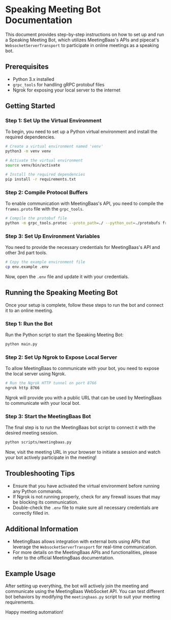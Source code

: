 # Speaking Meeting Bot Documentation

This document provides step-by-step instructions on how to set up and run a Speaking Meeting Bot, which utilizes MeetingBaas's APIs and pipecat's `WebsocketServerTransport` to participate in online meetings as a speaking bot.

## Prerequisites

- Python 3.x installed
- `grpc_tools` for handling gRPC protobuf files
- Ngrok for exposing your local server to the internet

## Getting Started

### Step 1: Set Up the Virtual Environment
To begin, you need to set up a Python virtual environment and install the required dependencies.

```bash
# Create a virtual environment named 'venv'
python3 -m venv venv

# Activate the virtual environment
source venv/bin/activate

# Install the required dependencies
pip install -r requirements.txt
```

### Step 2: Compile Protocol Buffers
To enable communication with MeetingBaas's API, you need to compile the `frames.proto` file with the `grpc_tools`.

```bash
# Compile the protobuf file
python -m grpc_tools.protoc --proto_path=./ --python_out=./protobufs frames.proto
```

### Step 3: Set Up Environment Variables
You need to provide the necessary credentials for MeetingBaas's API and other 3rd part tools.

```bash
# Copy the example environment file
cp env.example .env
```
Now, open the `.env` file and update it with your credentials.

## Running the Speaking Meeting Bot

Once your setup is complete, follow these steps to run the bot and connect it to an online meeting.

### Step 1: Run the Bot
Run the Python script to start the Speaking Meeting Bot:

```bash
python main.py
```

### Step 2: Set Up Ngrok to Expose Local Server
To allow MeetingBaas to communicate with your bot, you need to expose the local server using Ngrok.

```bash
# Run the Ngrok HTTP tunnel on port 8766
ngrok http 8766
```

Ngrok will provide you with a public URL that can be used by MeetingBaas to communicate with your local bot.

### Step 3: Start the MeetingBaas Bot
The final step is to run the MeetingBaas bot script to connect it with the desired meeting session.

```bash
python scripts/meetingbaas.py
```

Now, visit the meeting URL in your browser to initiate a session and watch your bot actively participate in the meeting!

## Troubleshooting Tips
- Ensure that you have activated the virtual environment before running any Python commands.
- If Ngrok is not running properly, check for any firewall issues that may be blocking its communication.
- Double-check the `.env` file to make sure all necessary credentials are correctly filled in.

## Additional Information
- MeetingBaas allows integration with external bots using APIs that leverage the `WebsocketServerTransport` for real-time communication.
- For more details on the MeetingBaas APIs and functionalities, please refer to the official MeetingBaas documentation.

## Example Usage
After setting up everything, the bot will actively join the meeting and communicate using the MeetingBaas WebSocket API. You can test different bot behaviors by modifying the `meetingbaas.py` script to suit your meeting requirements.

Happy meeting automation!

